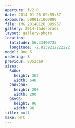 ```yaml
---
aperture: f/2.0
date: 2014-01-26 09:59:57
exposure: 50001/1000000
file: IMG_20140126_095957
gallery: 2014-lade-braes
layout: gallery-photo
location:
  latitude: 56.33400725
  longitude: -2.8139212222222
model: One S
ordering: 8
previous: 8352ca0
sizes:
  640w:
    height: 362
    width: 640
  200x200:
    height: 200
    width: 200
  96x96:
    height: 96
    width: 96
title: null
make: HTC
---
```

